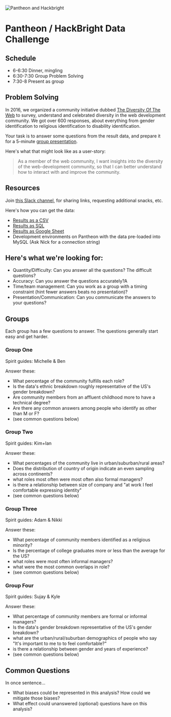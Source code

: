 ![Pantheon and Hackbright](https://raw.githubusercontent.com/pantheon-systems/hackbright/master/logos.png)

# Pantheon / HackBright Data Challenge

## Schedule

* 6-6:30 Dinner, mingling
* 6:30-7:30 Group Problem Solving
* 7:30-8 Present as group

## Problem Solving

In 2016, we organized a community initiative dubbed [The Diversity Of The Web](https://github.com/drupaldiversity/diversity-of-the-web) to survey, understand and celebrated diversity in the web development community.  We got over 600 responses, about everything from gender identification to religious identification to disability identification.

Your task is to answer some questions from the result data, and prepare it for a 5-minute [group presentation](https://docs.google.com/presentation/d/17szOwIovthOAp7VDMi8wk6GR-KDywbMFZKvUqoIl_7o/edit#slide=id.g20835186bb_0_59).  

Here's what that might look like as a user-story:

> As a member of the web community, I want insights into the diversity of the web-development community, so that I can better understand how to interact with and improve the community.

## Resources

Join [this Slack channel](https://diversityoftheweb.slack.com/shared_invite/MTY5NjYwNDQyNDA0LTE0OTIyMDk2MjktNDc4MmMxMTY2OQ), for sharing links, requesting additional snacks, etc.

Here's how you can get the data:

* [Results as a CSV](https://raw.githubusercontent.com/pantheon-systems/hackbright/master/cleaned_response_data_4_13_17.csv)
* [Results as SQL](https://raw.githubusercontent.com/pantheon-systems/hackbright/master/cleaned_response_data_4_13_17.sql)
* [Results as Google Sheet](https://docs.google.com/spreadsheets/d/1PYJk_vx6eOO2cosqywD0-ZhQM6Eki8RA0r_F2tw9V4I/edit#gid=1641068829)
* Development environments on Pantheon with the data pre-loaded into MySQL (Ask Nick for a connection string)

## Here's what we're looking for:

* Quantity/Difficulty: Can you answer all the questions?  The difficult questions?
* Accuracy: Can you answer the questions accurately?A
* Time/team management: Can you work as a group with a timing constraint (hint fewer answers beats no presentation)?
* Presentation/Communication: Can you communicate the answers to your questions?

## Groups

Each group has a few questions to answer.  The questions generally start easy and get harder.

### Group One
Spirit guides: Michelle & Ben

Answer these:
* What percentage of the community fulfills each role?
* Is the data's ethnic breakdown roughly representative of the US's gender breakdown?
* Are community members from an affluent childhood more to have a technical degree?
* Are there any common answers among people who identify as other than M or F?
* (see common questions below)

### Group Two
Spirit guides: Kim+Ian

Answer these:
* What percentages of the community live in urban/suburban/rural areas?
* Does the distribution of country of origin indicate an even sampling across continents?
* what roles most often were most often also formal managers?
* is there a relationship between size of company and "at work I feel comfortable expressing identity"
* (see common questions below)

### Group Three
Spirit guides: Adam & Nikki

Answer these:
* What percentage of community members identified as a religious minority?
* Is the percentage of college graduates more or less than the average for the US?
* what roles were most often informal managers?
* what were the most common overlaps in role?
* (see common questions below)

### Group Four
Spirit guides: Sujay & Kyle

Answer these:
* What percentage of community members are formal or informal managers?
* Is the data's gender breakdown representative of the US's gender breakdown?
* what are the urban/rural/suburban demographics of people who say "It's important to me to to feel comfortable?"
* is there a relationship between gender and years of experience?
* (see common questions below)

## Common Questions

In once sentence…
* What biases could be represented in this analysis? How could we mitigate those biases?
* What effect could unanswered (optional) questions have on this analysis?
